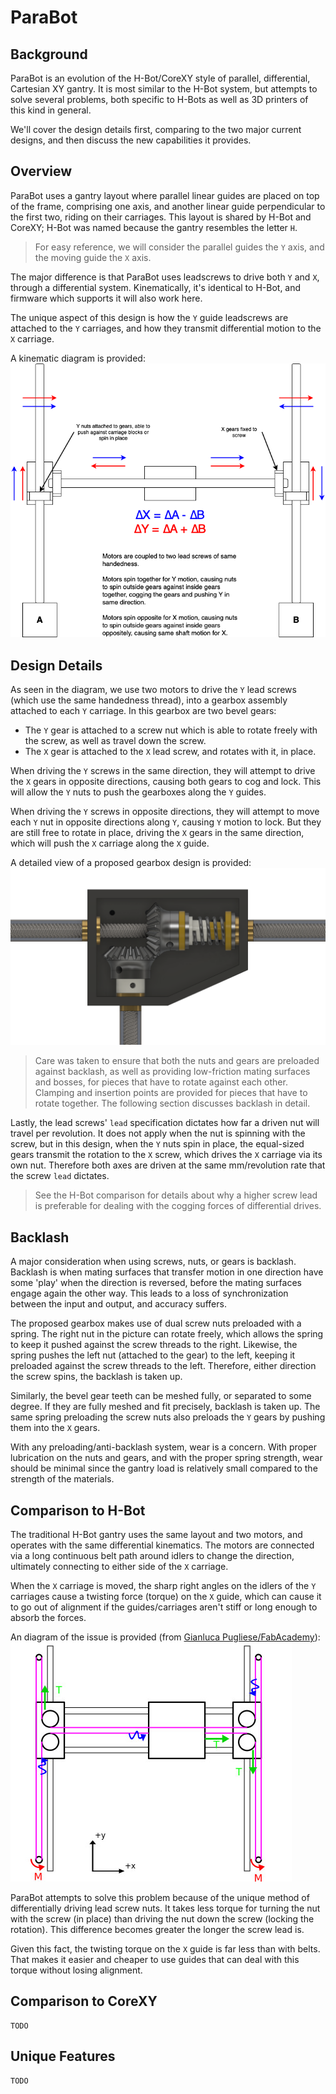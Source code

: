 # ParaBot

## Background

ParaBot is an evolution of the H-Bot/CoreXY style of parallel, differential, Cartesian XY gantry. It is most similar to the H-Bot system, but attempts to solve several problems, both specific to H-Bots as well as 3D printers of this kind in general.

We'll cover the design details first, comparing to the two major current designs, and then discuss the new capabilities it provides.

## Overview

ParaBot uses a gantry layout where parallel linear guides are placed on top of the frame, comprising one axis, and another linear guide perpendicular to the first two, riding on their carriages. This layout is shared by H-Bot and CoreXY; H-Bot was named because the gantry resembles the letter `H`.

> For easy reference, we will consider the parallel guides the `Y` axis, and the moving guide the `X` axis.

The major difference is that ParaBot uses leadscrews to drive both `Y` and `X`, through a differential system. Kinematically, it's identical to H-Bot, and firmware which supports it will also work here.

The unique aspect of this design is how the `Y` guide leadscrews are attached to the `Y` carriages, and how they transmit differential motion to the `X` carriage.

A kinematic diagram is provided: ![kinematics](Kinematics.png)

## Design Details

As seen in the diagram, we use two motors to drive the `Y` lead screws (which use the same handedness thread), into a gearbox assembly attached to each `Y` carriage. In this gearbox are two bevel gears:

- The `Y` gear is attached to a screw nut which is able to rotate freely with the screw, as well as travel down the screw.
- The `X` gear is attached to the `X` lead screw, and rotates with it, in place.

When driving the `Y` screws in the same direction, they will attempt to drive the `X` gears in opposite directions, causing both gears to cog and lock. This will allow the `Y` nuts to push the gearboxes along the `Y` guides.

When driving the `Y` screws in opposite directions, they will attempt to move each `Y` nut in opposite directions along `Y`, causing `Y` motion to lock. But they are still free to rotate in place, driving the `X` gears in the same direction, which will push the `X` carriage along the `X` guide.

A detailed view of a proposed gearbox design is provided: ![gearbox](Gearbox.png)

> Care was taken to ensure that both the nuts and gears are preloaded against backlash, as well as providing low-friction mating surfaces and bosses, for pieces that have to rotate against each other. Clamping and insertion points are provided for pieces that have to rotate together. The following section discusses backlash in detail.

Lastly, the lead screws' `lead` specification dictates how far a driven nut will travel per revolution. It does not apply when the nut is spinning with the screw, but in this design, when the `Y` nuts spin in place, the equal-sized gears transmit the rotation to the `X` screw, which drives the `X` carriage via its own nut. Therefore both axes are driven at the same mm/revolution rate that the screw `lead` dictates.

> See the H-Bot comparison for details about why a higher screw lead is preferable for dealing with the cogging forces of differential drives.

## Backlash

A major consideration when using screws, nuts, or gears is backlash. Backlash is when mating surfaces that transfer motion in one direction have some 'play' when the direction is reversed, before the mating surfaces engage again the other way. This leads to a loss of synchronization between the input and output, and accuracy suffers.

The proposed gearbox makes use of dual screw nuts preloaded with a spring. The right nut in the picture can rotate freely, which allows the spring to keep it pushed against the screw threads to the right. Likewise, the spring pushes the left nut (attached to the gear) to the left, keeping it preloaded against the screw threads to the left. Therefore, either direction the screw spins, the backlash is taken up.

Similarly, the bevel gear teeth can be meshed fully, or separated to some degree. If they are fully meshed and fit precisely, backlash is taken up. The same spring preloading the screw nuts also preloads the `Y` gears by pushing them into the `X` gears.

With any preloading/anti-backlash system, wear is a concern. With proper lubrication on the nuts and gears, and with the proper spring strength, wear should be minimal since the gantry load is relatively small compared to the strength of the materials.

## Comparison to H-Bot

The traditional H-Bot gantry uses the same layout and two motors, and operates with the same differential kinematics. The motors are connected via a long continuous belt path around idlers to change the direction, ultimately connecting to either side of the `X` carriage.

When the `X` carriage is moved, the sharp right angles on the idlers of the `Y` carriages cause a twisting force (torque) on the `X` guide, which can cause it to go out of alignment if the guides/carriages aren't stiff or long enough to absorb the forces.

An diagram of the issue is provided (from [Gianluca Pugliese/FabAcademy](http://fabacademy.org/archives/2015/eu/students/pugliese.gianluca/project02.html)): ![HBot](HBot.jpg)

ParaBot attempts to solve this problem because of the unique method of differentially driving lead screw nuts. It takes less torque for turning the nut with the screw (in place) than driving the nut down the screw (locking the rotation). This difference becomes greater the longer the screw lead is.

Given this fact, the twisting torque on the `X` guide is far less than with belts. That makes it easier and cheaper to use guides that can deal with this torque without losing alignment.

## Comparison to CoreXY

    TODO

## Unique Features

    TODO
